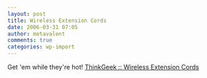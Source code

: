 ```yaml
---
layout: post
title: Wireless Extension Cords
date: 2006-03-31 07:05
author: metavalent
comments: true
categories: wp-import
---
```

Get 'em while they're hot!
<a href="http://www.thinkgeek.com/stuff/41/wec.shtml">ThinkGeek :: Wireless Extension Cords</a>
